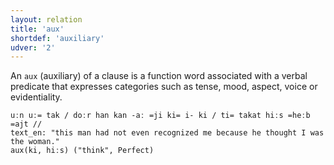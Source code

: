 ```yaml
---
layout: relation
title: 'aux'
shortdef: 'auxiliary'
udver: '2'
---
```


An `aux` (auxiliary) of a clause is a function word associated with a verbal predicate that
expresses categories such as tense, mood, aspect, voice or evidentiality. 

~~~ sdparse
uːn uː= tak / doːr han kan -aː =ji ki= i- ki / ti= takat hiːs =heːb =ajt //
text_en: "this man had not even recognized me because he thought I was the woman."
aux(ki, hiːs) ("think", Perfect)
~~~
<!-- Interlanguage links updated Po 6. listopadu 2023, 21:42:27 CET -->
